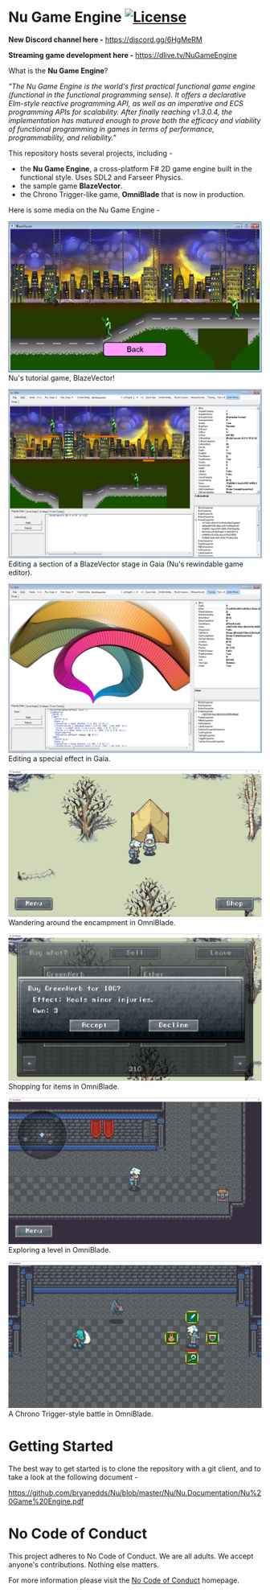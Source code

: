 Nu Game Engine [![License](https://img.shields.io/badge/license-MIT-blue.svg)](https://github.com/bryanedds/Nu/blob/master/License.md)
=

**New Discord channel here -**
https://discord.gg/6HgMeRM

**Streaming game development here -**
https://dlive.tv/NuGameEngine

What is the **Nu Game Engine**?

*"The Nu Game Engine is the world's first practical functional game engine (functional in the functional programming sense). It offers a declarative Elm-style reactive programming API, as well as an imperative and ECS programming APIs for scalability. After finally reaching v1.3.0.4, the implementation has matured enough to prove both the efficacy and viability of functional programming in games in terms of performance, programmability, and reliability."*

This repository hosts several projects, including -

- the **Nu Game Engine**, a cross-platform F# 2D game engine built in the functional style. Uses SDL2 and Farseer Physics.
- the sample game **BlazeVector**.
- the Chrono Trigger-like game, **OmniBlade** that is now in production.

Here is some media on the Nu Game Engine -

![Screenshot](Projects/BlazeVector/Promotional/BlastingAwayInBlazeVector.png?raw=true)
Nu's tutorial game, BlazeVector!

![Screenshot](Projects/BlazeVector/Promotional/EditingASectionOfABlazeVectorStage.png?raw=true)
Editing a section of a BlazeVector stage in Gaia (Nu's rewindable game editor).

![Screenshot](Nu/Nu.Promotional/SpecialEffect.png?raw=true)
Editing a special effect in Gaia.

![Screenshot](Projects/OmniBlade/Promotional/OmniBladeOuterTomb.png?raw=true)
Wandering around the encampment in OmniBlade.

![Screenshot](Projects/OmniBlade/Promotional/OmniBladeShop.png?raw=true)
Shopping for items in OmniBlade.

![Screenshot](Projects/OmniBlade/Promotional/OmniBladeChest.png?raw=true)
Exploring a level in OmniBlade.

![Screenshot](Projects/OmniBlade/Promotional/OmniBladeBattle.png?raw=true)
A Chrono Trigger-style battle in OmniBlade.

Getting Started
===============

The best way to get started is to clone the repository with a git client, and to take a look at the following document -

https://github.com/bryanedds/Nu/blob/master/Nu/Nu.Documentation/Nu%20Game%20Engine.pdf

No Code of Conduct
===============

This project adheres to No Code of Conduct. We are all adults. We accept anyone's contributions. Nothing else matters.

For more information please visit the [No Code of Conduct](https://github.com/domgetter/NCoC) homepage.